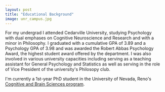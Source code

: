 ```yaml
---
layout: post
title: "Educational Background"
image: unr_campus.jpg
---
```


For my undergrad I attended Cedarville University, studying Psychology with dual emphases on Cognitive Neuroscience and Research and with a minor in Philosophy.  I graduated with a cumulative GPA of 3.89 and a Psychology GPA of 3.98 and was awarded the Robert Abbas Psychology Award, the highest student award offered by the department.  I was also involved in various university capacities including serving as a teaching assistant for General Psychology and Statistics as well as serving in the role of Vice President of the university's Philosopy club.

I'm currently a 1st-year PhD student in the University of Nevada, Reno's [Cognitive and Brain Sciences program](http://groups.unr.edu/unr_psych_cbs/CBS_grad_program/).
